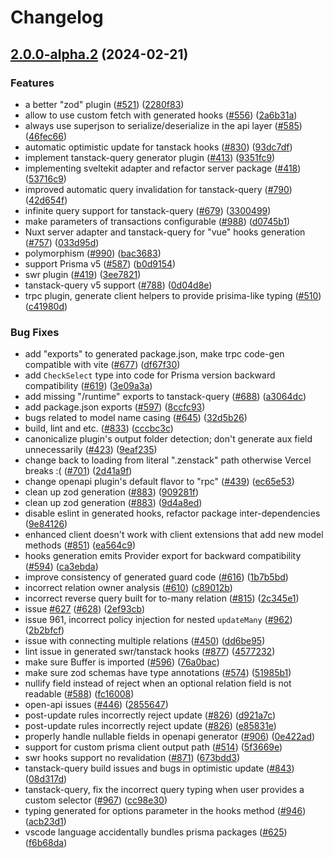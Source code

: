 # Changelog

## [2.0.0-alpha.2](https://github.com/zenstackhq/zenstack/compare/Tanstack_Query_Plugin-v2.0.0-alpha.1...Tanstack_Query_Plugin-v2.0.0-alpha.2) (2024-02-21)


### Features

* a better "zod" plugin ([#521](https://github.com/zenstackhq/zenstack/issues/521)) ([2280f83](https://github.com/zenstackhq/zenstack/commit/2280f83cd7f1f597fddfd6ab0c99417200124452))
* allow to use custom fetch with generated hooks ([#556](https://github.com/zenstackhq/zenstack/issues/556)) ([2a6b31a](https://github.com/zenstackhq/zenstack/commit/2a6b31a29c71a786a27a0ddda5c64f8c973c7739))
* always use superjson to serialize/deserialize in the api layer ([#585](https://github.com/zenstackhq/zenstack/issues/585)) ([46fec66](https://github.com/zenstackhq/zenstack/commit/46fec666c3af971010c69e467f08f55830655441))
* automatic optimistic update for tanstack hooks ([#830](https://github.com/zenstackhq/zenstack/issues/830)) ([93dc7df](https://github.com/zenstackhq/zenstack/commit/93dc7df472427a4546ba71ec3703135d2d638ded))
* implement tanstack-query generator plugin ([#413](https://github.com/zenstackhq/zenstack/issues/413)) ([9351fc9](https://github.com/zenstackhq/zenstack/commit/9351fc9431090d7720f75f751ad57ef2539b3d9e))
* implementing sveltekit adapter and refactor server package ([#418](https://github.com/zenstackhq/zenstack/issues/418)) ([53716c9](https://github.com/zenstackhq/zenstack/commit/53716c99c35d32767354729f372f2f15f1a478b2))
* improved automatic query invalidation for tanstack-query ([#790](https://github.com/zenstackhq/zenstack/issues/790)) ([42d654f](https://github.com/zenstackhq/zenstack/commit/42d654fcfaa40b09fde578db79792c69e1e3b908))
* infinite query support for tanstack-query ([#679](https://github.com/zenstackhq/zenstack/issues/679)) ([3300499](https://github.com/zenstackhq/zenstack/commit/330049949bfce7e8d463d7be8f1c8653df10203a))
* make parameters of transactions configurable ([#988](https://github.com/zenstackhq/zenstack/issues/988)) ([d0745b1](https://github.com/zenstackhq/zenstack/commit/d0745b149a5ce6abfef546de0b9243ddc4f6e765))
* Nuxt server adapter and tanstack-query for "vue" hooks generation ([#757](https://github.com/zenstackhq/zenstack/issues/757)) ([033d95d](https://github.com/zenstackhq/zenstack/commit/033d95dcdeef67bc8183d1daeb3172ec9ee02b9b))
* polymorphism ([#990](https://github.com/zenstackhq/zenstack/issues/990)) ([bac3683](https://github.com/zenstackhq/zenstack/commit/bac368382b6c92585bc983861a56d141093b7896))
* support Prisma v5 ([#587](https://github.com/zenstackhq/zenstack/issues/587)) ([b0d9154](https://github.com/zenstackhq/zenstack/commit/b0d9154270a89c6c93c7a8f1aada85c413d16d6f))
* swr plugin ([#419](https://github.com/zenstackhq/zenstack/issues/419)) ([3ee7821](https://github.com/zenstackhq/zenstack/commit/3ee7821498d96963a5fec89d9d19a88d28da51eb))
* tanstack-query v5 support ([#788](https://github.com/zenstackhq/zenstack/issues/788)) ([0d04d8e](https://github.com/zenstackhq/zenstack/commit/0d04d8e6dabd66ee06e98971cb4e1007c4ecd466))
* trpc plugin, generate client helpers to provide prisima-like typing ([#510](https://github.com/zenstackhq/zenstack/issues/510)) ([c41980d](https://github.com/zenstackhq/zenstack/commit/c41980dddbbeacd51c72d109e09a8c7b4c17617c))


### Bug Fixes

* add "exports" to generated package.json, make trpc code-gen compatible with vite ([#677](https://github.com/zenstackhq/zenstack/issues/677)) ([df67f30](https://github.com/zenstackhq/zenstack/commit/df67f301119db23e5048464de2f73bff1a2adffc))
* add `CheckSelect` type into code for Prisma version backward compatibility ([#619](https://github.com/zenstackhq/zenstack/issues/619)) ([3e09a3a](https://github.com/zenstackhq/zenstack/commit/3e09a3a6646ae0f6e393cc0f92991c9b5d0c4d29))
* add missing "/runtime" exports to tanstack-query ([#688](https://github.com/zenstackhq/zenstack/issues/688)) ([a3064dc](https://github.com/zenstackhq/zenstack/commit/a3064dc2ce9319977a01844fd0aac40bb92be7d9))
* add package.json exports ([#597](https://github.com/zenstackhq/zenstack/issues/597)) ([8ccfc93](https://github.com/zenstackhq/zenstack/commit/8ccfc93ba8135ced89754fbd912a02fe11962a53))
* bugs related to model name casing ([#645](https://github.com/zenstackhq/zenstack/issues/645)) ([32d5b26](https://github.com/zenstackhq/zenstack/commit/32d5b262cacdd03209a56027e4c2cbda1bc408c0))
* build, lint and etc. ([#833](https://github.com/zenstackhq/zenstack/issues/833)) ([cccbc3c](https://github.com/zenstackhq/zenstack/commit/cccbc3c82ad522d40bc76ad7b84b1305d378b1db))
* canonicalize plugin's output folder detection; don't generate aux field unnecessarily ([#423](https://github.com/zenstackhq/zenstack/issues/423)) ([9eaf235](https://github.com/zenstackhq/zenstack/commit/9eaf2353e479a7c967af42a0cd6ed6b9afeded4a))
* change back to loading from literal ".zenstack" path otherwise Vercel breaks :( ([#701](https://github.com/zenstackhq/zenstack/issues/701)) ([2d41a9f](https://github.com/zenstackhq/zenstack/commit/2d41a9fcffab2fa228356a5cc45b4c2ecd62fd63))
* change openapi plugin's default flavor to "rpc" ([#439](https://github.com/zenstackhq/zenstack/issues/439)) ([ec65e53](https://github.com/zenstackhq/zenstack/commit/ec65e53f202e3e02ea98a9c88682c106dcbafc76))
* clean up zod generation ([#883](https://github.com/zenstackhq/zenstack/issues/883)) ([909281f](https://github.com/zenstackhq/zenstack/commit/909281f8090734322c0cab09d0187b6b5e813c9a))
* clean up zod generation ([#883](https://github.com/zenstackhq/zenstack/issues/883)) ([9d4a8ed](https://github.com/zenstackhq/zenstack/commit/9d4a8ede7d42d1966fd5a12d64a5992092f4bc7d))
* disable eslint in generated hooks, refactor package inter-dependencies ([9e84126](https://github.com/zenstackhq/zenstack/commit/9e8412645e06f0bf63f85c8bb61ad00384fdef99))
* enhanced client doesn't work with client extensions that add new model methods ([#851](https://github.com/zenstackhq/zenstack/issues/851)) ([ea564c9](https://github.com/zenstackhq/zenstack/commit/ea564c93e9ca2a888c0e53216633d66c733f6beb))
* hooks generation emits Provider export for backward compatibility ([#594](https://github.com/zenstackhq/zenstack/issues/594)) ([ca3ebda](https://github.com/zenstackhq/zenstack/commit/ca3ebdae4e213d3901bb5834fd9ebf1217da94a7))
* improve consistency of generated guard code ([#616](https://github.com/zenstackhq/zenstack/issues/616)) ([1b7b5bd](https://github.com/zenstackhq/zenstack/commit/1b7b5bda3f5106d31b7f5e70be27158fb8217600))
* incorrect relation owner analysis ([#610](https://github.com/zenstackhq/zenstack/issues/610)) ([c89012b](https://github.com/zenstackhq/zenstack/commit/c89012bcb8d32588cc7f5a1df19088292e571cec))
* incorrect reverse query built for to-many relation ([#815](https://github.com/zenstackhq/zenstack/issues/815)) ([2c345e1](https://github.com/zenstackhq/zenstack/commit/2c345e1d4fe7274b7a08c1178afccede1d694327))
* issue [#627](https://github.com/zenstackhq/zenstack/issues/627) ([#628](https://github.com/zenstackhq/zenstack/issues/628)) ([2ef93cb](https://github.com/zenstackhq/zenstack/commit/2ef93cb932e7aed6923cd3d7e69069d0c9ff161b))
* issue 961, incorrect policy injection for nested `updateMany` ([#962](https://github.com/zenstackhq/zenstack/issues/962)) ([2b2bfcf](https://github.com/zenstackhq/zenstack/commit/2b2bfcff965f9a70ff2764e6fbc7613b6f061685))
* issue with connecting multiple relations ([#450](https://github.com/zenstackhq/zenstack/issues/450)) ([dd6be95](https://github.com/zenstackhq/zenstack/commit/dd6be9509c46fd4dfff500a53070259410b6a61f))
* lint issue in generated swr/tanstack hooks ([#877](https://github.com/zenstackhq/zenstack/issues/877)) ([4577232](https://github.com/zenstackhq/zenstack/commit/45772326c7980f5338452d4048c43f76a6b09bf0))
* make sure Buffer is imported ([#596](https://github.com/zenstackhq/zenstack/issues/596)) ([76a0bac](https://github.com/zenstackhq/zenstack/commit/76a0bac9c63707baf34a072e398b63156c1e0640))
* make sure zod schemas have type annotations ([#574](https://github.com/zenstackhq/zenstack/issues/574)) ([51985b1](https://github.com/zenstackhq/zenstack/commit/51985b1279dca8e82a7275330a7b6597f37d15a4))
* nullify field instead of reject when an optional relation field is not readable ([#588](https://github.com/zenstackhq/zenstack/issues/588)) ([fc16008](https://github.com/zenstackhq/zenstack/commit/fc16008ba20aba18f39948f3ff13ec3bc79729e3))
* open-api issues ([#446](https://github.com/zenstackhq/zenstack/issues/446)) ([2855647](https://github.com/zenstackhq/zenstack/commit/285564751094797da8484bf041a9d3a4eafafc9d))
* post-update rules incorrectly reject update ([#826](https://github.com/zenstackhq/zenstack/issues/826)) ([d921a7c](https://github.com/zenstackhq/zenstack/commit/d921a7ca6bef0341ccf5bc50e195156695129e7f))
* post-update rules incorrectly reject update ([#826](https://github.com/zenstackhq/zenstack/issues/826)) ([e85831e](https://github.com/zenstackhq/zenstack/commit/e85831e98d08a433febb5a8fecf8d539150ced08))
* properly handle nullable fields in openapi generator ([#906](https://github.com/zenstackhq/zenstack/issues/906)) ([0e422ad](https://github.com/zenstackhq/zenstack/commit/0e422adf1a7f274b850eeba09ef1781b13ce9f1b))
* support for custom prisma client output path ([#514](https://github.com/zenstackhq/zenstack/issues/514)) ([5f3669e](https://github.com/zenstackhq/zenstack/commit/5f3669e53363bbfb035f100d0c6e2d14cef69c24))
* swr hooks support no revalidation ([#871](https://github.com/zenstackhq/zenstack/issues/871)) ([673bdd3](https://github.com/zenstackhq/zenstack/commit/673bdd3a4d54db72cdb0561669801b7be633c904))
* tanstack-query build issues and bugs in optimistic update ([#843](https://github.com/zenstackhq/zenstack/issues/843)) ([08d317d](https://github.com/zenstackhq/zenstack/commit/08d317d150b99fc38b8e5fb56bb4ab27fe1b4470))
* tanstack-query, fix the incorrect query typing when user provides a custom selector ([#967](https://github.com/zenstackhq/zenstack/issues/967)) ([cc98e30](https://github.com/zenstackhq/zenstack/commit/cc98e306559d7729d96d4ed77cda2815454fbb8f))
* typing generated for options parameter in the hooks method ([#946](https://github.com/zenstackhq/zenstack/issues/946)) ([acb23d1](https://github.com/zenstackhq/zenstack/commit/acb23d1d1e3f5ff1ce3452971ac7103c6a38326c))
* vscode language accidentally bundles prisma packages  ([#625](https://github.com/zenstackhq/zenstack/issues/625)) ([f6b68da](https://github.com/zenstackhq/zenstack/commit/f6b68dabc9e089230bc6d8f8e802e8fbc43a8a69))
